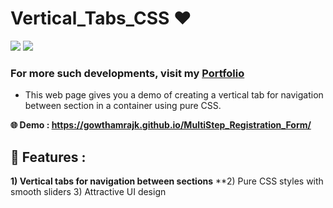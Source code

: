 # Vertical_Tabs_CSS ❤️

![](https://img.shields.io/github/languages/count/gowthamrajk/Vertical_Tabs_CSS)   ![](https://img.shields.io/github/languages/top/gowthamrajk/Vertical_Tabs_CSS)

### For more such developments, visit my [Portfolio](https://gowthamrajk.github.io/)

- This web page gives you a demo of creating a vertical tab for navigation between section in a container using pure CSS.

**🌐 Demo : https://gowthamrajk.github.io/MultiStep_Registration_Form/**

## 🔭 Features :

**1) Vertical tabs for navigation between sections**
**2) Pure CSS styles with smooth sliders
3) Attractive UI design

